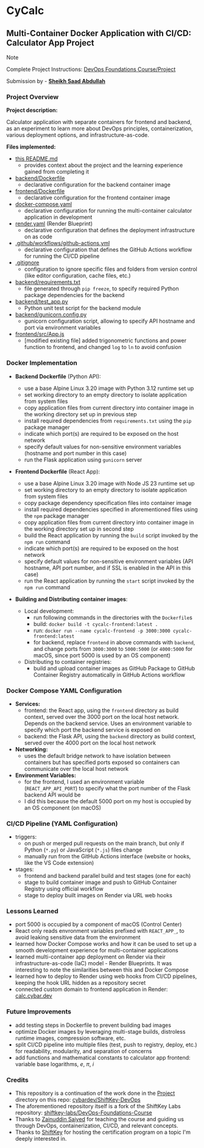 # CyCalc

## Multi-Container Docker Application with CI/CD: Calculator App Project

> [!NOTE]
> Complete Project Instructions: [DevOps Foundations Course/Project](https://github.com/shiftkey-labs/DevOps-Foundations-Course/tree/master/Project)

Submission by - [**Sheikh Saad Abdullah**](https://github.com/cybardev)

### Project Overview

**Project description:**

Calculator application with separate containers for frontend and backend, as an experiment to learn more about DevOps principles, containerization, various deployment options, and infrastructure-as-code.

**Files implemented:**

- [this README.md](./README.md)
  - provides context about the project and the learning experience gained from completing it
- [backend/Dockerfile](./backend/Dockerfile)
  - declarative configuration for the backend container image
- [frontend/Dockerfile](./frontend/Dockerfile)
  - declarative configuration for the frontend container image
- [docker-compose.yaml](./docker-compose.yaml)
  - declarative configuration for running the multi-container calculator application in development
- [render.yaml](./render.yaml) (Render Blueprint)
  - declarative configuration that defines the deployment infrastructure on as code
- [.github/workflows/github-actions.yml](./.github/workflows/github-actions.yml)
  - declarative configuration that defines the GitHub Actions workflow for running the CI/CD pipeline
- [.gitignore](./.gitignore)
  - configuration to ignore specific files and folders from version control (like editor configuration, cache files, etc.)
- [backend/requirements.txt](./backend/requirements.txt)
  - file generated through `pip freeze`, to specify required Python package dependencies for the backend
- [backend/test_app.py](./backend/test_app.py)
  - Python unit test script for the backend module
- [backend/gunicorn.config.py](./backend/gunicorn.conf.py)
  - gunicorn configuration script, allowing to specify API hostname and port via environment variables
- [frontend/src/App.js](./frontend/src/App.js)
  - [modified existing file] added trigonometric functions and power function to frontend, and changed `log` to `ln` to avoid confusion

### Docker Implementation

- **Backend Dockerfile** (Python API):
  - use a base Alpine Linux 3.20 image with Python 3.12 runtime set up
  - set working directory to an empty directory to isolate application from system files
  - copy application files from current directory into container image in the working directory set up in previous step
  - install required dependencies from `requirements.txt` using the `pip` package manager
  - indicate which port(s) are required to be exposed on the host network
  - specify default values for non-sensitive environment variables (hostname and port number in this case)
  - run the Flask application using `gunicorn` server

- **Frontend Dockerfile** (React App):
  - use a base Alpine Linux 3.20 image with Node JS 23 runtime set up
  - set working directory to an empty directory to isolate application from system files
  - copy package dependency specification files into container image
  - install required dependencies specified in aforementioned files using the `npm` package manager
  - copy application files from current directory into container image in the working directory set up in second step
  - build the React application by running the `build` script invoked by the `npm run` command
  - indicate which port(s) are required to be exposed on the host network
  - specify default values for non-sensitive environment variables (API hostname, API port number, and if SSL is enabled in the API in this case)
  - run the React application by running the `start` script invoked by the `npm run` command

- **Building and Distributing container images**:
  - Local development:
    - run following commands in the directories with the `Dockerfile`s
    - build: `docker build -t cycalc-frontend:latest .`
    - run: `docker run --name cycalc-frontend -p 3000:3000 cycalc-frontend:latest`
    - for backend, replace `frontend` in above commands with `backend`, and change ports from `3000:3000` to `5000:5000` (or `4000:5000` for macOS, since port 5000 is used by an OS component)
  - Distributing to container registries:
    - build and upload container images as GitHub Package to GitHub Container Registry automatically in GitHub Actions workflow

### Docker Compose YAML Configuration

- **Services:**
  - frontend: the React app, using the `frontend` directory as build context, served over the 3000 port on the local host network. Depends on the backend service. Uses an environment variable to specify which port the backend service is exposed on
  - backend: the Flask API, using the `backend` directory as build context, served over the 4000 port on the local host network
- **Networking:**
  - uses the default bridge network to have isolation between containers but has specified ports exposed so containers can communicate over the local host network
- **Environment Variables:**
  - for the frontend, I used an environment variable (`REACT_APP_API_PORT`) to specify what the port number of the Flask backend API would be
  - I did this because the default 5000 port on my host is occupied by an OS component (on macOS)

### CI/CD Pipeline (YAML Configuration)

- triggers:
  - on push or merged pull requests on the main branch, but only if Python (`*.py`) or JavaScript (`*.js`) files change
  - manually run from the GitHub Actions interface (website or hooks, like the VS Code extension)
- stages:
  - frontend and backend parallel build and test stages (one for each)
  - stage to build container image and push to GitHub Container Registry using official workflow
  - stage to deploy built images on Render via URL web hooks

### Lessons Learned

- port 5000 is occupied by a component of macOS (Control Center)
- React only reads envronment variables prefixed with `REACT_APP_`, to avoid leaking sensitive data from the environment
- learned how Docker Compose works and how it can be used to set up a smooth development experience for multi-container applications
- learned multi-container app deployment on Render via their infrastructure-as-code (IaC) model - Render Blueprints. It was interesting to note the similarities between this and Docker Compose
- learned how to deploy to Render using web hooks from CI/CD pipelines, keeping the hook URL hidden as a repository secret
- connected custom domain to frontend application in Render: [calc.cybar.dev](https://calc.cybar.dev)

### Future Improvements

- add testing steps in Dockerfile to prevent building bad images
- optimize Docker images by leveraging multi-stage builds, distroless runtime images, compression software, etc.
- split CI/CD pipeline into multiple files (test, push to registry, deploy, etc.) for readability, modularity, and separation of concerns
- add functions and mathematical constants to calculator app frontend: variable base logarithms, _e_, _π_, _i_

### Credits

- This repository is a continuation of the work done in the [Project](https://github.com/cybardev/ShiftKey-DevOps/tree/master/Project) directory on this repo: [cybardev/ShiftKey-DevOps](https://github.com/cybardev/ShiftKey-DevOps)
- The aforementioned repository itself is a fork of the ShiftKey Labs repository: [shiftkey-labs/DevOps-Foundations-Course](https://github.com/shiftkey-labs/DevOps-Foundations-Course)
- Thanks to [Zainuddin Saiyed](https://github.com/Zain-Saiyed) for teaching the course and guiding us through DevOps, containerization, CI/CD, and relevant concepts.
- Thanks to [ShiftKey](https://shiftkeylabs.ca/) for hosting the certification program on a topic I'm deeply interested in.
